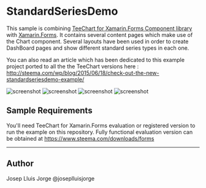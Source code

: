 StandardSeriesDemo
==================

This sample is combining [TeeChart for Xamarin.Forms Component library](https://www.steema.com/product/forms) with [Xamarin.Forms](https://www.xamarin.com/forms). 
It contains several content pages which make use of the Chart component. Several layouts have been used in order to create DashBoard pages and show different standard series types in each one.

You can also read an article which has been dedicated to this example project ported to all the the TeeChart versions here :
http://steema.com/wp/blog/2015/06/18/check-out-the-new-standardseriesdemo-example/


![screenshot](https://github.com/Steema/teechart-xamarin-forms-samples/blob/master/StandardSeriesDemo/Screenshots/StandardSeriesDemo1.PNG?raw=true "TeeChart for Xamarin.Forms")
![screenshot](https://github.com/Steema/teechart-xamarin-forms-samples/blob/master/StandardSeriesDemo/Screenshots/StandardSeriesDemo2.PNG?raw=true "TeeChart for Xamarin.Forms")
![screenshot](https://github.com/Steema/teechart-xamarin-forms-samples/blob/master/StandardSeriesDemo/Screenshots/StandardSeriesDemo3.PNG?raw=true "TeeChart for Xamarin.Forms")
![screenshot](https://github.com/Steema/teechart-xamarin-forms-samples/blob/master/StandardSeriesDemo/Screenshots/StandardSeriesDemo4.PNG?raw=true "TeeChart for Xamarin.Forms")

## Sample Requirements

You'll need TeeChart for Xamarin.Forms evaluation or registered version to run the example on this repository. Fully functional evaluation version can be obtained at https://www.steema.com/downloads/forms

---
Author
------
Josep Lluis Jorge
@joseplluisjorge